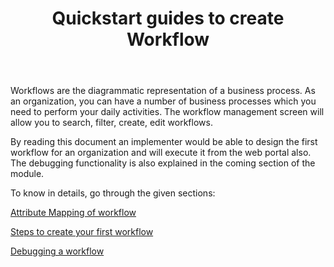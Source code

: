 ﻿---
title: "Quickstart guides to create Workflow"
toc: true
tag: developers
category: "workflow"
weight: 5
menus: 
    workflow: 
        icon: fa fa-gg
        category: "Quickstart"
        title: "Quickstart" 
        identifier: quickstartworkflow
---

Workflows are the diagrammatic representation of a business process. As an organization, you can have a number of business processes which you need to perform your daily activities. The workflow management screen will allow you to search, filter, create, edit workflows. 

By reading this document an implementer would be able to design the first workflow for an organization and will execute it from the web portal also. The debugging functionality is also explained in the coming section of the module.

To know in details, go through the given sections:

[Attribute Mapping of workflow](/workflow-management/attribute-mapping-workflow/)

[Steps to create your first workflow](/workflow-management/steps-to-create-your-first-workflow/)

[Debugging a workflow](/workflow-management/debugging-a-workflow/)